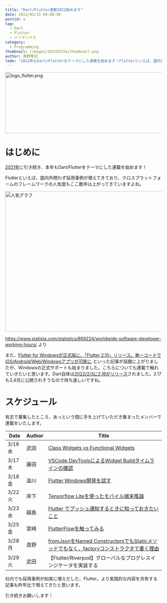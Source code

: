 ```yaml
---
title: "Dart/Flutter連載2022始めます"
date: 2022/03/15 00:00:00
postid: a
tag:
  - Dart
  - Flutter
  - インデックス
category:
  - Programming
thumbnail: /images/20220315a/thumbnail.png
author: 真野隼記
lede: "2022年もDart/Flutterをテーマにした連載を始めます！Flutterといえば、国内外問わず採用事例が増えてきており、クロスプラットフォームのフレームワークの人気度もここ数年は上がってきていますよね。"
---
```


<img src="/images/20220315a/logo_flutter.png" alt="logo_flutter.png" width="700" height="196" loading="lazy">

# はじめに

[2021年](/articles/20210510a/)に引き続き、本年もDart/Flutterをテーマにした連載を始めます！

Flutterといえば、国内外問わず採用事例が増えてきており、クロスプラットフォームのフレームワークの人気度もここ数年は上がってきていますよね。

<img src="/images/20220315a/chart.png" alt="人気グラフ" width="724" height="450" loading="lazy">

https://www.statista.com/statistics/869224/worldwide-software-developer-working-hours/ より


また、[Flutter for Windowsが正式版に、「Flutter 2.10」リリース。単一コードでiOS/Android/Web/Windowsアプリが可能に](https://www.publickey1.jp/blog/22/flutter_for_windowsflutter_210iosandroidwebwindows.html) といった記事が話題に上がりましたが、Windowsの正式サポートも始まりました。こちらについても連載で触れていきたいと思います。Dart自体は[2022/2/3に2.16がリリース](https://dart.dev/guides/whats-new#february-3-2022-216-release)されました。2.17も3,4月に公開されそうなので待ち遠しいですね。

# スケジュール

有志で募集したところ、あっという間に手を上げていただき集まったメンバーで連載をいたします。

| Date    | Author | Title                                   |
|---------|--------|-----------------------------------------|
| 3/16 水 | 武田   | [Class Widgets vs Functional Widgets](/articles/20220316a/)  |
| 3/17 木 | 藤田   | [VSCode DevToolsによるWidget Buildタイムラインの確認](/articles/20220317a/)      |
| 3/18 金 | 澁川   | [Flutter Windows開発を試す](/articles/20220318a/)                     |
| 3/22 火 | 岸下   | [Tensorflow Liteを使ったモバイル端末推論](/articles/20220321a/) |
| 3/23 水 | 越島   | [Flutter でプッシュ通知するときに知っておきたいこと](/articles/20220323a/)  |
| 3/25 金 | 宮崎   | [FlutterFlowを触ってみる](/articles/20220325a/)                     |
| 3/28 月 | 真野   | [fromJsonをNamed ConstructorsでもStaticメソッドでもなく、factoryコンストラクタで書く理由](/articles/20220328a/)   |
| 3/29 火 | 武田   | 【Flutter/Riverpod】グローバルなプログレスインジケータを実装する  |


社内でも採用事例が如実に増えだした、Flutter。より実践的な内容を共有する記事も昨年比で増えてきたと思います。

引き続きお願いします！

